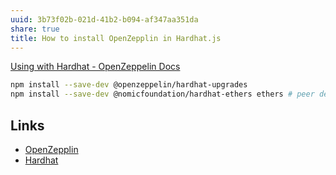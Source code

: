 ```yaml
---
uuid: 3b73f02b-021d-41b2-b094-af347aa351da
share: true
title: How to install OpenZepplin in Hardhat.js
---
```

[Using with Hardhat - OpenZeppelin Docs](https://docs.openzeppelin.com/upgrades-plugins/1.x/hardhat-upgrades)

``` bash
npm install --save-dev @openzeppelin/hardhat-upgrades
npm install --save-dev @nomicfoundation/hardhat-ethers ethers # peer dependencies
```

## Links

* [OpenZepplin](/1522137f-093c-4f7f-8719-eed40c3db26f)
* [Hardhat](/2ca7d8ef-95bc-4f40-94fb-2054b0717c3c)